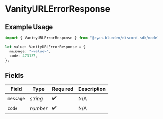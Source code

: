 # VanityURLErrorResponse

## Example Usage

```typescript
import { VanityURLErrorResponse } from "@ryan.blunden/discord-sdk/models/components";

let value: VanityURLErrorResponse = {
  message: "<value>",
  code: 473137,
};
```

## Fields

| Field              | Type               | Required           | Description        |
| ------------------ | ------------------ | ------------------ | ------------------ |
| `message`          | *string*           | :heavy_check_mark: | N/A                |
| `code`             | *number*           | :heavy_check_mark: | N/A                |